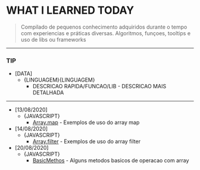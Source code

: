 # WHAT I LEARNED TODAY

> Compilado de pequenos conhecimento adquiridos durante o tempo com experiencias e práticas diversas. Algoritmos, funçoes, tooltips e uso de libs ou frameworks

__________

### TIP

* [DATA]
  * {LINGUAGEM}{LINGUAGEM}
    * DESCRICAO RAPIDA/FUNCAO/LIB - DESCRICAO MAIS DETALHADA  

------------------

* [13/08/2020]
  * {JAVASCRIPT}
    * [Array.map](./js/array_map/) - Exemplos de uso  do array map
* [14/08/2020]
  * {JAVASCRIPT}
    * [Array.filter](./js/array_filter/) - Exemplos de uso  do array filter
* [20/08/2020]
  * {JAVASCRIPT}
    * [BasicMethos](./js/array_basicMethods) - Alguns metodos basicos de operacao com array